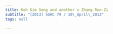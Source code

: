```yaml
---
title: Koh Kim Seng and another v Zhang Run-Zi
subtitle: "[2013] SGHC 79 / 10\_April\_2013"
tags: null

---
```


